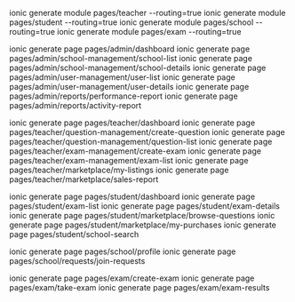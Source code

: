 ionic generate module pages/teacher --routing=true
ionic generate module pages/student --routing=true
ionic generate module pages/school --routing=true
ionic generate module pages/exam --routing=true

ionic generate page pages/admin/dashboard
ionic generate page pages/admin/school-management/school-list
ionic generate page pages/admin/school-management/school-details
ionic generate page pages/admin/user-management/user-list
ionic generate page pages/admin/user-management/user-details
ionic generate page pages/admin/reports/performance-report
ionic generate page pages/admin/reports/activity-report

ionic generate page pages/teacher/dashboard
ionic generate page pages/teacher/question-management/create-question
ionic generate page pages/teacher/question-management/question-list
ionic generate page pages/teacher/exam-management/create-exam
ionic generate page pages/teacher/exam-management/exam-list
ionic generate page pages/teacher/marketplace/my-listings
ionic generate page pages/teacher/marketplace/sales-report

ionic generate page pages/student/dashboard
ionic generate page pages/student/exam-list
ionic generate page pages/student/exam-details
ionic generate page pages/student/marketplace/browse-questions
ionic generate page pages/student/marketplace/my-purchases
ionic generate page pages/student/school-search

ionic generate page pages/school/profile
ionic generate page pages/school/requests/join-requests

ionic generate page pages/exam/create-exam
ionic generate page pages/exam/take-exam
ionic generate page pages/exam/exam-results
